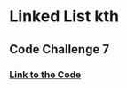 # Linked List kth

## Code Challenge 7

### [Link to the Code](../../data_structures/linked_list.py)
